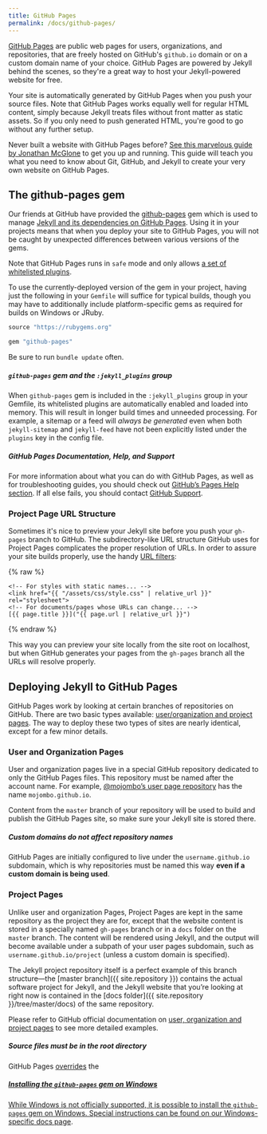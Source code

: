 ```yaml
---
title: GitHub Pages
permalink: /docs/github-pages/
---
```


[GitHub Pages](https://pages.github.com) are public web pages for users,
organizations, and repositories, that are freely hosted on GitHub's `github.io`
domain or on a custom domain name of your choice. GitHub Pages are powered by
Jekyll behind the scenes, so they're a great way to host your Jekyll-powered
website for free.

Your site is automatically generated by GitHub Pages when you push your source
files. Note that GitHub Pages works equally well for regular HTML content,
simply because Jekyll treats files without front matter as static assets.
So if you only need to push generated HTML, you're good to go without any
further setup.

Never built a website with GitHub Pages before? [See this marvelous guide by
Jonathan McGlone](http://jmcglone.com/guides/github-pages/) to get you up and
running. This guide will teach you what you need to know about Git, GitHub, and
Jekyll to create your very own website on GitHub Pages.

##  The github-pages gem

Our friends at GitHub have provided the
[github-pages](https://github.com/github/pages-gem) gem which is used to manage
[Jekyll and its dependencies on GitHub Pages](https://pages.github.com/versions/).
Using it in your projects means that when you deploy your site to GitHub Pages,
you will not be caught by unexpected differences between various versions of the
gems.

Note that GitHub Pages runs in `safe` mode and only allows [a set of whitelisted
plugins](https://help.github.com/articles/configuring-jekyll-plugins/#default-plugins).

To use the currently-deployed version of the gem in your project, having just the
following in your `Gemfile` will suffice for typical builds, though you may have to
additionally include platform-specific gems as required for builds on Windows or JRuby.

```ruby
source "https://rubygems.org"

gem "github-pages"
```
Be sure to run `bundle update` often.

<div class="note warning">
  <h5><code>github-pages</code> gem and the <code>:jekyll_plugins</code> group</h5>
  <p>
    When <code>github-pages</code> gem is included in the <code>:jekyll_plugins</code>
    group in your Gemfile, its whitelisted plugins are automatically enabled and loaded
    into memory. This will result in longer build times and unneeded processing.
    For example, a sitemap or a feed will <em>always be generated</em> even when both
    <code>jekyll-sitemap</code> and <code>jekyll-feed</code> have not been explicitly
    listed under the <code>plugins</code> key in the config file.
  </p>
</div>

<div class="note">
  <h5>GitHub Pages Documentation, Help, and Support</h5>
  <p>
    For more information about what you can do with GitHub Pages, as well as for
    troubleshooting guides, you should check out
    <a href="https://help.github.com/categories/github-pages-basics/">GitHub’s Pages Help section</a>.
    If all else fails, you should contact <a href="https://github.com/contact">GitHub Support</a>.
  </p>
</div>

### Project Page URL Structure

Sometimes it's nice to preview your Jekyll site before you push your `gh-pages`
branch to GitHub. The subdirectory-like URL structure GitHub uses for
Project Pages complicates the proper resolution of URLs. In order to assure your
site builds properly, use the handy [URL filters](/docs/liquid/filters/):

{% raw %}
```liquid
<!-- For styles with static names... -->
<link href="{{ "/assets/css/style.css" | relative_url }}" rel="stylesheet">
<!-- For documents/pages whose URLs can change... -->
[{{ page.title }}]("{{ page.url | relative_url }}")
```
{% endraw %}

This way you can preview your site locally from the site root on localhost,
but when GitHub generates your pages from the `gh-pages` branch all the URLs
will resolve properly.

## Deploying Jekyll to GitHub Pages

GitHub Pages work by looking at certain branches of repositories on GitHub.
There are two basic types available: [user/organization and project pages](https://help.github.com/articles/user-organization-and-project-pages/).
The way to deploy these two types of sites are nearly identical, except for a
few minor details.

### User and Organization Pages

User and organization pages live in a special GitHub repository dedicated to
only the GitHub Pages files. This repository must be named after the account
name. For example, [@mojombo’s user page repository](https://github.com/mojombo/mojombo.github.io) has the name
`mojombo.github.io`.

Content from the `master` branch of your repository will be used to build and
publish the GitHub Pages site, so make sure your Jekyll site is stored there.

<div class="note info">
  <h5>Custom domains do not affect repository names</h5>
  <p>
    GitHub Pages are initially configured to live under the
    <code>username.github.io</code> subdomain, which is why repositories must
    be named this way <strong>even if a custom domain is being used</strong>.
  </p>
</div>

### Project Pages

Unlike user and organization Pages, Project Pages are kept in the same
repository as the project they are for, except that the website content is
stored in a specially named `gh-pages` branch or in a `docs` folder on the
`master` branch. The content will be rendered using Jekyll, and the output
will become available under a subpath of your user pages subdomain, such as
`username.github.io/project` (unless a custom domain is specified).

The Jekyll project repository itself is a perfect example of this branch
structure—the [master branch]({{ site.repository }}) contains the
actual software project for Jekyll, and the Jekyll website that you’re
looking at right now is contained in the [docs
folder]({{ site.repository }}/tree/master/docs) of the same repository.

Please refer to GitHub official documentation on
[user, organization and project pages](https://help.github.com/articles/user-organization-and-project-pages/)
to see more detailed examples.

<div class="note warning">
  <h5>Source files must be in the root directory</h5>
  <p>
    GitHub Pages <a href="https://help.github.com/articles/troubleshooting-github-pages-build-failures#source-setting">overrides</a>
    the <a href="/docs/configuration/>“Site Source”</a>
    configuration value, so if you locate your files anywhere other than the
    root directory, your site may not build correctly.
  </p>
</div>

<div class="note info">
  <h5>Installing the <code>github-pages</code> gem on Windows</h5>

  <p>
    While Windows is not officially supported, it is possible
    to install the <code>github-pages</code> gem on Windows.
    Special instructions can be found on our
    <a href="/docs/installation/windows/">Windows-specific docs page</a>.
  </p>
</div>
